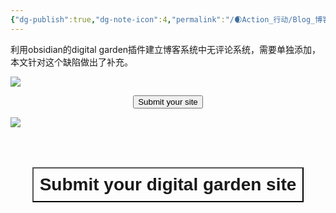 ```yaml
---
{"dg-publish":true,"dg-note-icon":4,"permalink":"/🌒Action_行动/Blog_博客/Obsidian/评论系统/","dgPassFrontmatter":true,"noteIcon":4,"created":"2024-09-03T19:01:28.152+08:00","updated":"2024-09-05T22:44:20.577+08:00"}
---
```


利用obsidian的digital garden插件建立博客系统中无评论系统，需要单独添加，本文针对这个缺陷做出了补充。




[<img style=“float：left” src=“https://cdn.jsdelivr.net/gh/BTW-Q/blog_img/image/202409031911489.png” width=“200”>](https://github.com/BTW-Q)


<div style="display: flex; justify-content: center; cursor:pointer;"> <a href="https://github.com/BTW-Q" target="_blank"> <button>Submit your site</button> </a> </div>


![](https://cdn.jsdelivr.net/gh/BTW-Q/blog_img/image/202409031911489.png)

<div style="display: flex; justify-content: center; cursor: pointer;"> <a href="https://github.com/BTW-Q" target="_blank"> <button style=" font-size: 28px; padding: 10px; height: fit-content; margin-top: 50px; background: var(--text-accent); font-weight: 600; color: var(--text-on-accent); "> Submit your digital garden site </button> </a> </div>